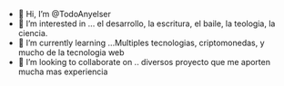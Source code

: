 - 👋 Hi, I’m @TodoAnyelser
- 👀 I’m interested in ... el desarrollo, la escritura, el baile, la teologia, la ciencia.
- 🌱 I’m currently learning ...Multiples tecnologias, criptomonedas, y mucho de la tecnologia web
- 💞️ I’m looking to collaborate on .. diversos proyecto que me aporten mucha mas experiencia


<!---
TodoAnyelser/TodoAnyelser is a ✨ special ✨ repository because its `README.md` (this file) appears on your GitHub profile.
You can click the Preview link to take a look at your changes.
--->
